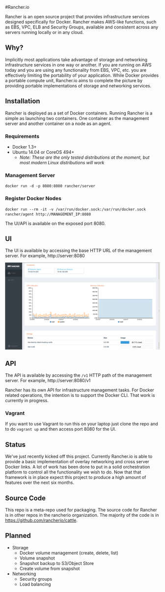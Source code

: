 #Rancher.io

Rancher is an open source project that provides infrastructure services designed specifically for Docker. Rancher makes AWS-like functions, such as EBS, VPC, ELB and Security Groups, available and consistent across any servers running locally or in any cloud.

## Why?

Implicitly most applications take advantage of storage and networking infrastructure services in one way or another.  If you are running on AWS today and you are using any functionality from EBS, VPC, etc. you are effectively limiting the portability of your application.  While Docker provides a portable compute unit, Rancher.io aims to complete the picture by providing portable implementations of storage and networking services.

## Installation

Rancher is deployed as a set of Docker containers.  Running Rancher is a simple as launching two containers.  One container as the management server and another container on a node as an agent.

### Requirements

* Docker 1.3+
* Ubuntu 14.04 or CoreOS 494+
    * *Note: These are the only tested distributions at the moment, but most modern Linux distributions will work*

### Management Server

    docker run -d -p 8080:8080 rancher/server

### Register Docker Nodes

    docker run --rm -it -v /var/run/docker.sock:/var/run/docker.sock rancher/agent http://MANAGEMENT_IP:8080

The UI/API is available on the exposed port 8080.

## UI

The UI is available by accessing the base HTTP URL of the management server.  For example, http://server:8080

![UI](docs/host.png)

## API

The API is available by accessing the `/v1` HTTP path of the management server.  For example, http://server:8080/v1

Rancher has its own API for infrastructure management tasks.  For Docker related operations, the intention is to support the Docker CLI.  That work is currently in progress.

### Vagrant

If you want to use Vagrant to run this on your laptop just clone the repo and to do `vagrant up` and then access port 8080 for the UI.

## Status

We've just recently kicked off this project.  Currently Rancher.io is able to provide a basic implementation of overlay networking and cross server Docker links.  A lot of work has been done to put in a solid orchestration platform to control all the functionality we wish to do.  Now that that framework is in place expect this project to produce a high amount of features over the next six months.

## Source Code

This repo is a meta-repo used for packaging.  The source code for Rancher is in other repos in the rancherio organization.  The majority of the code is in https://github.com/rancherio/cattle.

## Planned

* Storage
    * Docker volume management (create, delete, list)
    * Volume snapshot
    * Snapshot backup to S3/Object Store
    * Create volume from snapshot
* Networking
    * Security groups
    * Load balancing

